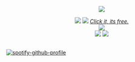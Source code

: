 <div align="center">
  
  ![](https://komarev.com/ghpvc/?username=your-github-username&color=392F66)

<div align="center"> 
  <img src="https://64.media.tumblr.com/ded70146155efb68dd22302998257a23/ad68c02a7af56974-12/s540x810/c473fba2974898e2999fb5ef5165ab0b434d9576.gifv">
  <img src="https://i.imgur.com/dQIdSJu.png">
  <a href="https://arab.org/click-to-help/palestine/"><i>Click it, its free.</i></a>
  <br>
  <img src="https://i.imgur.com/jhZKsVP.png">

<div align="center"> 
  <img src="https://i.imgur.com/xwMNrD9.png">
  <img src="https://64.media.tumblr.com/556d830156e1994072d131a1a6ef4349/038b5d1fbc72f290-03/s400x600/e851ba13cbeaad31b66ff2aac9e394892b3c0718.gifv">

<div align="left"> 
<br>
  
  [![spotify-github-profile](https://spotify-github-profile.kittinanx.com/api/view?uid=b62qk1bx8m7sa1fcnayilckim&cover_image=true&theme=novatorem&show_offline=false&background_color=121212&interchange=false&bar_color=ffffff&bar_color_cover=false)](https://github.com/kittinan/spotify-github-profile)
